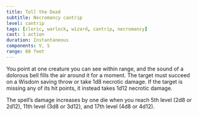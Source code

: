 ```yaml
---
title: Toll the Dead
subtitle: Necromancy cantrip
level: cantrip
tags: [cleric, warlock, wizard, cantrip, necromancy]
cast: 1 action
duration: Instantaneous
components: V, S
range: 60 feet
---
```

You point at one creature you can see within range, and the sound of a dolorous bell fills the air around it for a moment. The target must succeed on a Wisdom saving throw or take 1d8 necrotic damage. If the target is missing any of its hit points, it instead takes 1d12 necrotic damage.

The spell’s damage increases by one die when you reach 5th level (2d8 or 2d12), 11th level (3d8 or 3d12), and 17th level (4d8 or 4d12).